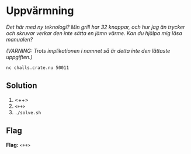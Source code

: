 # Uppvärmning
*Det här med ny teknologi? Min grill har 32 knappar, och hur jag än trycker och skruvar verkar den inte sätta en jämn värme. Kan du hjälpa mig läsa manualen?*

*(VARNING: Trots implikationen i namnet så är detta inte den lättaste uppgiften.)*

`nc challs.crate.nu 50011`


## Solution
1. <++>
2. `<++>`
3. `./solve.sh`


## Flag
**Flag:** `<++>`
